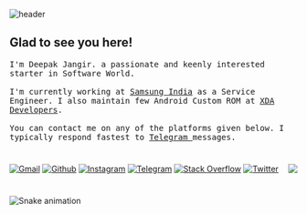 ![header](https://lookimg.com/images/2022/10/23/QkgSM3.png)

## Glad to see you here!

<p><samp>
  I'm Deepak Jangir. a passionate and keenly interested starter in Software World.<br/><br/>
  I'm currently working at <a href="https://www.samsung.com/in/support/service-center/">Samsung India</a> as a Service Engineer. I also maintain few Android Custom ROM at <a href="https://forum.xda-developers.com/m/Deepak5310.6748013/">XDA Developers</a>.
  <br/><br/>
  You can contact me on any of the platforms given below. I typically respond fastest to <a href="https://t.me/Deepak5310"> Telegram </a> messages.
</samp></p>

#

[![Gmail](https://img.shields.io/badge/Gmail-%23E23237.svg?logo=Gmail&logoColor=white)](mailto:git.vkf26@slmail.me)
[![Github](https://img.shields.io/badge/Github-%23239120.svg?logo=Github&logoColor=white)](https://github.com/Deepak5310)
[![Instagram](https://img.shields.io/badge/Instagram-%23E4405F.svg?logo=Instagram&logoColor=white)](https://instagram.com/mr.deep.z)
[![Telegram](https://img.shields.io/badge/Telegram-%231DA1F2.svg?logo=Telegram&logoColor=white)](https://t.me/Deepak5310)
[![Stack Overflow](https://img.shields.io/badge/-Stackoverflow-FE7A16?logo=stack-overflow&logoColor=white)](https://stackoverflow.com/users/9418441)
[![Twitter](https://img.shields.io/badge/Twitter-%231DA1F2.svg?logo=Twitter&logoColor=white)](https://twitter.com/mrdkjangid)
<img align="right" width="" height="" src="https://komarev.com/ghpvc/?username=Deepak5310">

#

![Snake animation](https://raw.githubusercontent.com/Deepak5310/Deepak5310/output/github-contribution-grid-snake-dark.svg)
